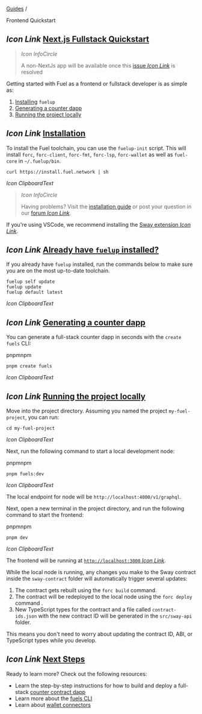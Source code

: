 [Guides](https://docs.fuel.network/guides/) /

Frontend Quickstart

## _Icon Link_ [Next.js Fullstack Quickstart](https://docs.fuel.network/guides/frontend-quickstart/\#nextjs-fullstack-quickstart)

> _Icon InfoCircle_
>
> A non-NextJs app will be available once this [issue _Icon Link_](https://github.com/FuelLabs/fuels-ts/issues/2781) is resolved

Getting started with Fuel as a frontend or fullstack developer is as simple as:

1. [Installing](https://docs.fuel.network/guides/frontend-quickstart/#installation) `fuelup`
2. [Generating a counter dapp](https://docs.fuel.network/guides/frontend-quickstart/#generating-a-counter-dapp)
3. [Running the project locally](https://docs.fuel.network/guides/frontend-quickstart/#running-the-project-locally)

## _Icon Link_ [Installation](https://docs.fuel.network/guides/frontend-quickstart/\#installation)

To install the Fuel toolchain, you can use the `fuelup-init` script.
This will install `forc`, `forc-client`, `forc-fmt`, `forc-lsp`, `forc-wallet` as well as `fuel-core` in `~/.fuelup/bin`.

```fuel_Box fuel_Box-idXKMmm-css
curl https://install.fuel.network | sh
```

_Icon ClipboardText_

> _Icon InfoCircle_
>
> Having problems? Visit the [installation guide](https://docs.fuel.network/guides/installation/) or post your question in our [forum _Icon Link_](https://forum.fuel.network/).

If you're using VSCode, we recommend installing the [Sway extension _Icon Link_](https://marketplace.visualstudio.com/items?itemName=FuelLabs.sway-vscode-plugin).

## _Icon Link_ [Already have `fuelup` installed?](https://docs.fuel.network/guides/frontend-quickstart/\#already-have-fuelup-installed)

If you already have `fuelup` installed, run the commands below to make sure you are on the most up-to-date toolchain.

```fuel_Box fuel_Box-idXKMmm-css
fuelup self update
fuelup update
fuelup default latest
```

_Icon ClipboardText_

## _Icon Link_ [Generating a counter dapp](https://docs.fuel.network/guides/frontend-quickstart/\#generating-a-counter-dapp)

You can generate a full-stack counter dapp in seconds with the `create fuels` CLI:

pnpmnpm

```fuel_Box fuel_Box-idXKMmm-css
pnpm create fuels
```

_Icon ClipboardText_

## _Icon Link_ [Running the project locally](https://docs.fuel.network/guides/frontend-quickstart/\#running-the-project-locally)

Move into the project directory. Assuming you named the project `my-fuel-project`, you can run:

```fuel_Box fuel_Box-idXKMmm-css
cd my-fuel-project
```

_Icon ClipboardText_

Next, run the following command to start a local development node:

pnpmnpm

```fuel_Box fuel_Box-idXKMmm-css
pnpm fuels:dev
```

_Icon ClipboardText_

The local endpoint for node will be `http://localhost:4000/v1/graphql`.

Next, open a new terminal in the project directory, and run the following command to start the frontend:

pnpmnpm

```fuel_Box fuel_Box-idXKMmm-css
pnpm dev
```

_Icon ClipboardText_

The frontend will be running at [`http://localhost:3000` _Icon Link_](http://localhost:3000/).

While the local node is running, any changes you make to the Sway contract inside the `sway-contract` folder will automatically trigger several updates:

1. The contract gets rebuilt using the `forc build` command.
2. The contract will be redeployed to the local node using the `forc deploy` command .
3. New TypeScript types for the contract and a file called `contract-ids.json` with the new contract ID will be generated in the `src/sway-api` folder.

This means you don't need to worry about updating the contract ID, ABI, or TypeScript types while you develop.

## _Icon Link_ [Next Steps](https://docs.fuel.network/guides/frontend-quickstart/\#next-steps)

Ready to learn more? Check out the following resources:

- Learn the step-by-step instructions for how to build and deploy a full-stack [counter contract dapp](https://docs.fuel.network/guides/counter-dapp/)
- Learn more about the [fuels CLI](https://docs.fuel.network/docs/fuels-ts/fuels-cli/)
- Learn about [wallet connectors](https://docs.fuel.network/docs/wallet/dev/connectors/)